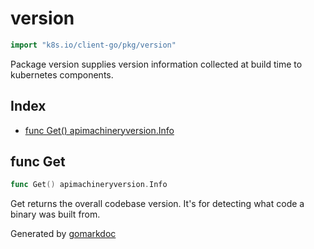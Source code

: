 <!-- Code generated by gomarkdoc. DO NOT EDIT -->

# version

```go
import "k8s.io/client-go/pkg/version"
```

Package version supplies version information collected at build time to kubernetes components.

## Index

- [func Get() apimachineryversion.Info](<#func-get>)


## func Get

```go
func Get() apimachineryversion.Info
```

Get returns the overall codebase version. It's for detecting what code a binary was built from.



Generated by [gomarkdoc](<https://github.com/princjef/gomarkdoc>)
